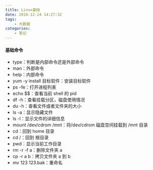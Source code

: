 ```yaml
---
title: Linux基础
date: 2018-12-24 14:27:32
tags:
    - 大数据
categories:
    - 笔记
---
```


#### 基础命令

* type：判断是内部命令还是外部命令
* man：外部命令
* help：内部命令
* yum -y install 目标软件：安装目标软件
* ps -fe：打开进程列表
* echo $$：查看当前 shell 的 pid
* df -h：查看挂载分区，磁盘使用情况
* du -h：查看文件或者文件夹的大小
* ls -a：显示隐藏文件
* ls -l：显示文件的详细信息
* mount /dev/cdrom /mnt：将/dev/cdrom 磁盘空间挂载到 /mnt 目录
* cd：回到 home 目录
* cd /：回到 根目录
* pwd：显示当前工作目录
* rm -r -f a：删除文件夹 a 
* cp -r a b：拷贝文件夹 a 到 b
* mv 123 123.bak：重命名


